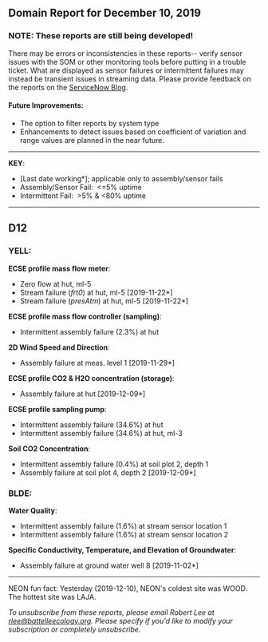 ## Domain Report for December 10, 2019


### NOTE: These reports are still being developed!
There may be errors or inconsistencies in these reports-- verify sensor issues with the SOM or other monitoring tools before putting in a trouble ticket. What are displayed as sensor failures or intermittent failures may instead be transient issues in streaming data.
Please provide feedback on the reports on the [ServiceNow Blog](https://neon.service-now.com/community?id=community_blog&sys_id=9b4fbe8adbed734017ecf9041d9619be).

#### Future Improvements: 
 - The option to filter reports by system type 
 - Enhancements to detect issues based on coefficient of variation and range values are planned in the near future.

***

**KEY**:

 - [Last date working*]; applicable only to assembly/sensor fails
 - Assembly/Sensor Fail:&nbsp;&nbsp;<=5% uptime
 - Intermittent Fail:&nbsp;&nbsp;>5% & <80% uptime

***
## D12

### YELL:

**ECSE profile mass flow meter**:
 - Zero flow at hut, ml-5
 - Stream failure (_frt0_) at hut, ml-5 [2019-11-22*]
 - Stream failure (_presAtm_) at hut, ml-5 [2019-11-22*]

**ECSE profile mass flow controller (sampling)**:
 - Intermittent assembly failure (2.3%) at hut

**2D Wind Speed and Direction**:
 - Assembly failure at meas. level 1 [2019-11-29*]

**ECSE profile CO2 & H2O concentration (storage)**:
 - Assembly failure at hut [2019-12-09*]

**ECSE profile sampling pump**:
 - Intermittent assembly failure (34.6%) at hut
 - Intermittent assembly failure (34.6%) at hut, ml-3

**Soil CO2 Concentration**:
 - Intermittent assembly failure (0.4%) at soil plot 2, depth 1
 - Assembly failure at soil plot 4, depth 2 [2019-12-09*]

### BLDE:

**Water Quality**:
 - Intermittent assembly failure (1.6%) at stream sensor location 1
 - Intermittent assembly failure (1.6%) at stream sensor location 2

**Specific Conductivity, Temperature, and Elevation of Groundwater**:
 - Assembly failure at ground water well 8 [2019-11-02*]

***
NEON fun fact: Yesterday (2019-12-10), NEON's coldest site was WOOD. The hottest site was LAJA.

_To unsubscribe from these reports, please email Robert Lee at rlee@battelleecology.org. Please specify if you'd like to modify your subscription or completely unsubscribe._
